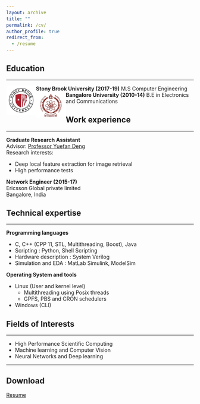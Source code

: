 ```yaml
---
layout: archive
title: ""
permalink: /cv/
author_profile: true
redirect_from:
  - /resume
---
```

## Education
------  
<img align="left" width="80" src="/images/SBU_logo_1.jpg">
<b>Stony Brook University (2017-19)</b>  
M.S Computer Engineering  

<img align="left" width="80" src="/images/BU_logo.jpg">
<b>Bangalore University (2010-14)</b>  
B.E in Electronics and Communications <br/>


## Work experience
-----
<b>Graduate Research Assistant</b>  
Advisor: <span style="color:blue"><a href='https://www.stonybrook.edu/commcms/ams/people/_faculty_profiles/deng'>Professor Yuefan Deng</a></span>  
Research interests:  
   - Deep local feature extraction for image retrieval
   - High performance tests  

<b>Network Engineer (2015-17)</b>  
Ericsson Global private limited  
Bangalore, India<br/>


## Technical expertise
------
<b>Programming languages</b>
   * C, C++ (CPP 11, STL, Multithreading, Boost), Java
   * Scripting : Python, Shell Scripting
   * Hardware description : System Verilog
   * Simulation and EDA : MatLab Simulink, ModelSim  

<b>Operating System and tools</b>
* Linux (User and kernel level)
  * Multithreading using Posix threads
  * GPFS, PBS and CRON schedulers
* Windows (CLI)<br/>


## Fields of Interests
-----
* High Performance Scientific Computing
* Machine learning and Computer Vision
* Neural Networks and Deep learning

-----
## Download

<span style="color:blue"><a href='http://www.karthik4293.me/files/Resume.pdf' target='_blank'>Resume</a></span>  
